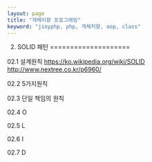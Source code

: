 ```yaml
---
layout: page
title: "객체지향 프로그래밍"
keyword: "jinyphp, php, 객체지향, oop, class"
---
```


02. SOLID 패턴
====================

02.1 설계원칙
https://ko.wikipedia.org/wiki/SOLID
http://www.nextree.co.kr/p6960/

02.2 5가지원칙


02.3 단일 책임의 원칙


02.4 O


02.5 L


02.6 I


02.7 D



